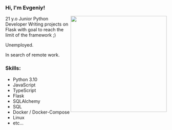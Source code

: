 ### Hi, I'm Evgeniy!

[<img src="https://avatars.githubusercontent.com/u/109924156?s=200&v=4" width=300 align=right>](https://github.com/BeyondEdgeCode)
21 y.o Junior Python Developer
Writing projects on Flask with goal to reach the limit of the framework ;)

Unemployed. 

In search of remote work.

### Skills:
* Python 3.10
* JavaScript
* TypeScript
* Flask
* SQLAlchemy
* SQL
* Docker / Docker-Compose
* Linux
* etc...
